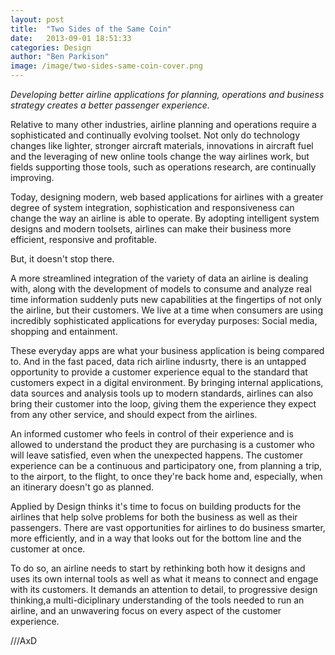 ```yaml
---
layout: post
title:  "Two Sides of the Same Coin"
date:   2013-09-01 18:51:33
categories: Design
author: "Ben Parkison"
image: /image/two-sides-same-coin-cover.png
---
```


*Developing better airline applications for planning, operations and business strategy creates a better passenger experience.*

Relative to many other industries, airline planning and operations require a sophisticated and continually evolving toolset. Not only do technology changes like lighter, stronger aircraft materials, innovations in aircraft fuel and the leveraging of new online tools change the way airlines work, but fields supporting those tools, such as operations research, are continually improving.

Today, designing modern, web based applications for airlines with a greater degree of system integration, sophistication and responsiveness can change the way an airline is able to operate. By adopting intelligent system designs and modern toolsets, airlines can make their business more efficient, responsive and profitable.

But, it doesn't stop there.

A more streamlined integration of the variety of data an airline is dealing with, along with the development of models to consume and analyze real time information suddenly puts new capabilities at the fingertips of not only the airline, but their customers. We live at a time when consumers are using incredibly sophisticated applications for everyday purposes: Social media, shopping and entainment.

These everyday apps are what your business application is being compared to. And in the fast paced, data rich airline indusrty, there is an untapped opportunity to provide a customer experience equal to the standard that customers expect in a digital environment. By bringing internal applications, data sources and analysis tools up to modern standards, airlines can also bring their customer into the loop, giving them the experience they expect from any other service, and should expect from the airlines.

An informed customer who feels in control of their experience and is allowed to understand the product they are purchasing is a customer who will leave satisfied, even when the unexpected happens. The customer experience can be a continuous and participatory one, from planning a trip, to the airport, to the flight, to once they're back home and, especially, when an itinerary doesn't go as planned.

Applied by Design thinks it's time to focus on building products for the airlines that help solve problems for both the business as well as their passengers. There are vast opportunities for airlines to do business smarter, more efficiently, and in a way that looks out for the bottom line and the customer at once.

To do so, an airline needs to start by rethinking both how it designs and uses its own internal tools as well as what it means to connect and engage with its customers.  It demands an attention to detail, to progressive design thinking,a multi-diciplinary understanding of the tools needed to run an airline, and an unwavering focus on every aspect of the customer experience.

///AxD